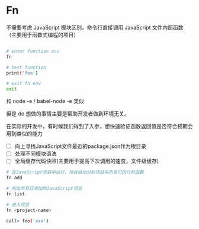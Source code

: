 # Fn

不需要考虑 JavaScript 模块区别，命令行直接调用 JavaScript 文件内部函数（主要用于函数式编程的项目）

```bash

# enter function env
fn

# test function
print('foo')

# exit fn env
exit
```

和 node -e / babel-node -e 类似

但是 do 想做的事情主要是帮助开发者做到环境无关。

在实际的开发中，有时候我们得到了入参，想快速验证函数返回值是否符合预期会用到类似的能力


- [ ] 向上寻找JavaScript文件最近的package.json作为根目录
- [ ] 处理不同模块语法
- [ ] 全局缓存代码快照(主要用于提高下次调用的速度，文件级缓存)

```bash
# 在JavaScript项目中运行，将会自动分析项目中所有可执行的函数
fn add

# 列出所有已添加的JavaScript项目
fn list

# 进入项目
fn <project-name>

call> foo('xxx')
```
